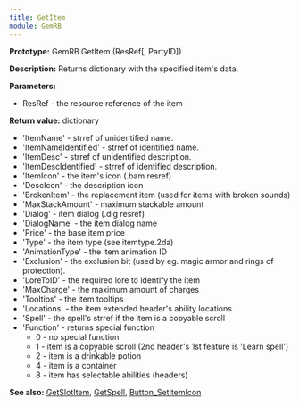 ```yaml
---
title: GetItem
module: GemRB
---
```


**Prototype:** GemRB.GetItem (ResRef[, PartyID])

**Description:** Returns dictionary with the specified item's data.

**Parameters:**
  * ResRef - the resource reference of the item

**Return value:** dictionary
  * 'ItemName'           - strref of unidentified name.
  * 'ItemNameIdentified' - strref of identified name.
  * 'ItemDesc'           - strref of unidentified description.
  * 'ItemDescIdentified' - strref of identified description.
  * 'ItemIcon'           - the item's icon (.bam resref)
  * 'DescIcon'           - the description icon
  * 'BrokenItem'         - the replacement item (used for items with broken sounds)
  * 'MaxStackAmount'     - maximum stackable amount
  * 'Dialog'             - item dialog (.dlg resref)
  * 'DialogName'         - the item dialog name
  * 'Price'              - the base item price
  * 'Type'               - the item type (see itemtype.2da)
  * 'AnimationType'      - the item animation ID
  * 'Exclusion'          - the exclusion bit (used by eg. magic armor and rings of protection).
  * 'LoreToID'           - the required lore to identify the item
  * 'MaxCharge'          - the maximum amount of charges
  * 'Tooltips'           - the item tooltips
  * 'Locations'          - the item extended header's ability locations
  * 'Spell'              - the spell's strref if the item is a copyable scroll
  * 'Function'           - returns special function
    * 0 - no special function
    * 1 - item is a copyable scroll (2nd header's 1st feature is 'Learn spell')
    * 2 - item is a drinkable potion 
    * 4 - item is a container
    * 8 - item has selectable abilities (headers)

**See also:** [GetSlotItem](GetSlotItem.md), [GetSpell](GetSpell.md), [Button_SetItemIcon](Button_SetItemIcon.md)
